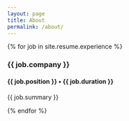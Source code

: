 ```yaml
---
layout: page
title: About
permalink: /about/
---
```



{% for job in site.resume.experience %}
<div class="resume-item" itemscope itemprop="worksFor" itemtype="http://schema.org/Organization">
  <h3 class="resume-item-title" itemprop="name">{{ job.company }}</h3>
  <h4 class="resume-item-details" itemprop="description">{{ job.position }} &bull; {{ job.duration }}</h4>
  <p class="resume-item-copy">{{ job.summary }}</p>
</div><!-- end of resume-item -->
{% endfor %}